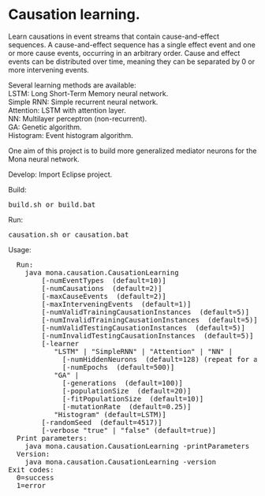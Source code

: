 # Causation learning.

Learn causations in event streams that contain cause-and-effect sequences. A cause-and-effect
sequence has a single effect event and one or more cause events, occurring in an arbitrary order. 
Cause and effect events can be distributed over time, meaning they can 
be separated by 0 or more intervening events.

Several learning methods are available:<br>
LSTM: Long Short-Term Memory neural network.<br>
Simple RNN: Simple recurrent neural network.<br>
Attention: LSTM with attention layer.<br>
NN: Multilayer perceptron (non-recurrent).<br>
GA: Genetic algorithm.<br>
Histogram: Event histogram algorithm.<br>

One aim of this project is to build more generalized mediator neurons for the Mona neural network.

Develop: Import Eclipse project.

Build:
<pre>
build.sh or build.bat
</pre>

Run:
<pre>
causation.sh or causation.bat
</pre>

Usage:
<pre>
  Run:
    java mona.causation.CausationLearning
        [-numEventTypes <quantity> (default=10)]
        [-numCausations <quantity> (default=2)]
        [-maxCauseEvents <quantity> (default=2)]
        [-maxInterveningEvents <quantity> (default=1)]
        [-numValidTrainingCausationInstances <quantity> (default=5)]
        [-numInvalidTrainingCausationInstances <quantity> (default=5)]
        [-numValidTestingCausationInstances <quantity> (default=5)]
        [-numInvalidTestingCausationInstances <quantity> (default=5)]
        [-learner
           "LSTM" | "SimpleRNN" | "Attention" | "NN" |
             [-numHiddenNeurons <quantity> (default=128) (repeat for additional layers)]
             [-numEpochs <quantity> (default=500)]
           "GA" |
             [-generations <quantity> (default=100)]
             [-populationSize <quantity> (default=20)]
             [-fitPopulationSize <quantity> (default=10)]
             [-mutationRate <probability> (default=0.25)]
           "Histogram" (default=LSTM)]
        [-randomSeed <random number seed> (default=4517)]
        [-verbose "true" | "false" (default=true)]
  Print parameters:
    java mona.causation.CausationLearning -printParameters
  Version:
    java mona.causation.CausationLearning -version
Exit codes:
  0=success
  1=error
</pre>

